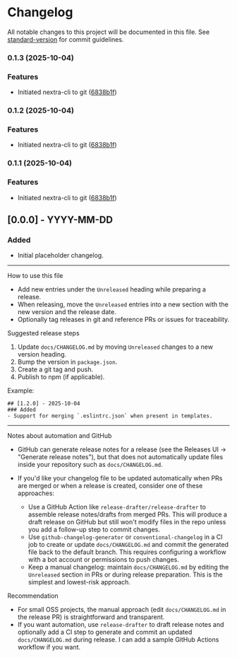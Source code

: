 # Changelog

All notable changes to this project will be documented in this file. See [standard-version](https://github.com/conventional-changelog/standard-version) for commit guidelines.

### 0.1.3 (2025-10-04)


### Features

* Initiated nextra-cli to git ([6838b1f](https://github.com/George-Acquah/nextra-cli/commit/6838b1f3c834e413e1a51a1637ee6624019c029c))

### 0.1.2 (2025-10-04)


### Features

* Initiated nextra-cli to git ([6838b1f](https://github.com/George-Acquah/nextra-cli/commit/6838b1f3c834e413e1a51a1637ee6624019c029c))

### 0.1.1 (2025-10-04)


### Features

* Initiated nextra-cli to git ([6838b1f](https://github.com/George-Acquah/nextra-cli/commit/6838b1f3c834e413e1a51a1637ee6624019c029c))

## [0.0.0] - YYYY-MM-DD

### Added

- Initial placeholder changelog.

---

How to use this file

- Add new entries under the `Unreleased` heading while preparing a release.
- When releasing, move the `Unreleased` entries into a new section with the new version and the release date.
- Optionally tag releases in git and reference PRs or issues for traceability.

Suggested release steps

1. Update `docs/CHANGELOG.md` by moving `Unreleased` changes to a new version heading.
2. Bump the version in `package.json`.
3. Create a git tag and push.
4. Publish to npm (if applicable).

Example:

```
## [1.2.0] - 2025-10-04
### Added
- Support for merging `.eslintrc.json` when present in templates.
```

---

Notes about automation and GitHub

- GitHub can generate release notes for a release (see the Releases UI -> "Generate release notes"), but that does not automatically update files inside your repository such as `docs/CHANGELOG.md`.
- If you'd like your changelog file to be updated automatically when PRs are merged or when a release is created, consider one of these approaches:

	- Use a GitHub Action like `release-drafter/release-drafter` to assemble release notes/drafts from merged PRs. This will produce a draft release on GitHub but still won't modify files in the repo unless you add a follow-up step to commit changes.
	- Use `github-changelog-generator` or `conventional-changelog` in a CI job to create or update `docs/CHANGELOG.md` and commit the generated file back to the default branch. This requires configuring a workflow with a bot account or permissions to push changes.
	- Keep a manual changelog: maintain `docs/CHANGELOG.md` by editing the `Unreleased` section in PRs or during release preparation. This is the simplest and lowest-risk approach.

Recommendation

- For small OSS projects, the manual approach (edit `docs/CHANGELOG.md` in the release PR) is straightforward and transparent.
- If you want automation, use `release-drafter` to draft release notes and optionally add a CI step to generate and commit an updated `docs/CHANGELOG.md` during release. I can add a sample GitHub Actions workflow if you want.

